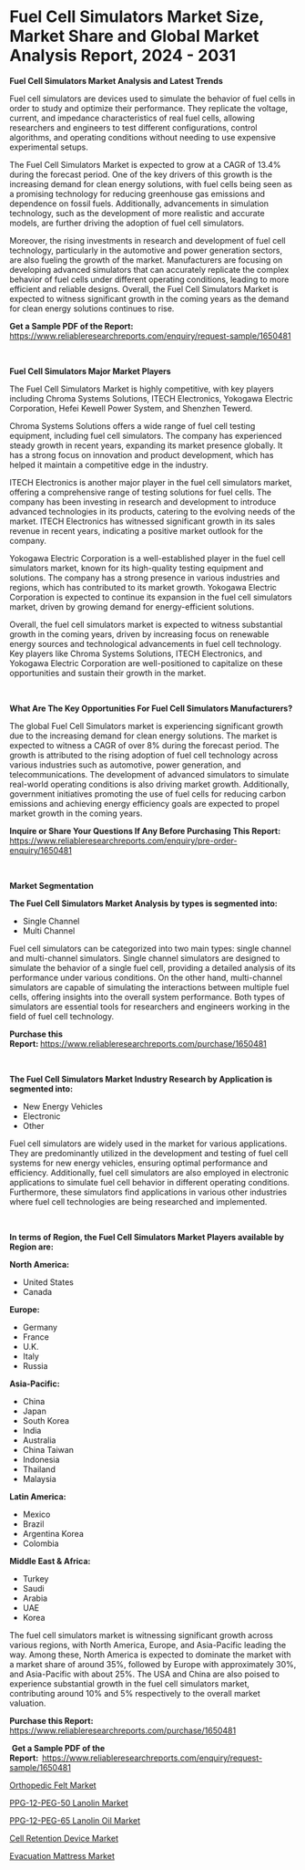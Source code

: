 <p><h1>Fuel Cell Simulators Market Size, Market Share and Global Market Analysis Report, 2024 - 2031</h1></p><p><strong>Fuel Cell Simulators Market Analysis and Latest Trends</strong></p>
<p><p>Fuel cell simulators are devices used to simulate the behavior of fuel cells in order to study and optimize their performance. They replicate the voltage, current, and impedance characteristics of real fuel cells, allowing researchers and engineers to test different configurations, control algorithms, and operating conditions without needing to use expensive experimental setups.</p><p>The Fuel Cell Simulators Market is expected to grow at a CAGR of 13.4% during the forecast period. One of the key drivers of this growth is the increasing demand for clean energy solutions, with fuel cells being seen as a promising technology for reducing greenhouse gas emissions and dependence on fossil fuels. Additionally, advancements in simulation technology, such as the development of more realistic and accurate models, are further driving the adoption of fuel cell simulators.</p><p>Moreover, the rising investments in research and development of fuel cell technology, particularly in the automotive and power generation sectors, are also fueling the growth of the market. Manufacturers are focusing on developing advanced simulators that can accurately replicate the complex behavior of fuel cells under different operating conditions, leading to more efficient and reliable designs. Overall, the Fuel Cell Simulators Market is expected to witness significant growth in the coming years as the demand for clean energy solutions continues to rise.</p></p>
<p><strong>Get a Sample PDF of the Report:&nbsp;</strong> <a href="https://www.reliableresearchreports.com/enquiry/request-sample/1650481">https://www.reliableresearchreports.com/enquiry/request-sample/1650481</a></p>
<p>&nbsp;</p>
<p><strong>Fuel Cell Simulators Major Market Players</strong></p>
<p><p>The Fuel Cell Simulators Market is highly competitive, with key players including Chroma Systems Solutions, ITECH Electronics, Yokogawa Electric Corporation, Hefei Kewell Power System, and Shenzhen Tewerd. </p><p>Chroma Systems Solutions offers a wide range of fuel cell testing equipment, including fuel cell simulators. The company has experienced steady growth in recent years, expanding its market presence globally. It has a strong focus on innovation and product development, which has helped it maintain a competitive edge in the industry.</p><p>ITECH Electronics is another major player in the fuel cell simulators market, offering a comprehensive range of testing solutions for fuel cells. The company has been investing in research and development to introduce advanced technologies in its products, catering to the evolving needs of the market. ITECH Electronics has witnessed significant growth in its sales revenue in recent years, indicating a positive market outlook for the company.</p><p>Yokogawa Electric Corporation is a well-established player in the fuel cell simulators market, known for its high-quality testing equipment and solutions. The company has a strong presence in various industries and regions, which has contributed to its market growth. Yokogawa Electric Corporation is expected to continue its expansion in the fuel cell simulators market, driven by growing demand for energy-efficient solutions.</p><p>Overall, the fuel cell simulators market is expected to witness substantial growth in the coming years, driven by increasing focus on renewable energy sources and technological advancements in fuel cell technology. Key players like Chroma Systems Solutions, ITECH Electronics, and Yokogawa Electric Corporation are well-positioned to capitalize on these opportunities and sustain their growth in the market.</p></p>
<p>&nbsp;</p>
<p><strong>What Are The Key Opportunities For Fuel Cell Simulators Manufacturers?</strong></p>
<p><p>The global Fuel Cell Simulators market is experiencing significant growth due to the increasing demand for clean energy solutions. The market is expected to witness a CAGR of over 8% during the forecast period. The growth is attributed to the rising adoption of fuel cell technology across various industries such as automotive, power generation, and telecommunications. The development of advanced simulators to simulate real-world operating conditions is also driving market growth. Additionally, government initiatives promoting the use of fuel cells for reducing carbon emissions and achieving energy efficiency goals are expected to propel market growth in the coming years.</p></p>
<p><strong>Inquire or Share Your Questions If Any Before Purchasing This Report:</strong> <a href="https://www.reliableresearchreports.com/enquiry/pre-order-enquiry/1650481">https://www.reliableresearchreports.com/enquiry/pre-order-enquiry/1650481</a></p>
<p>&nbsp;</p>
<p><strong>Market Segmentation</strong></p>
<p><strong>The Fuel Cell Simulators Market Analysis by types is segmented into:</strong></p>
<p><ul><li>Single Channel</li><li>Multi Channel</li></ul></p>
<p><p>Fuel cell simulators can be categorized into two main types: single channel and multi-channel simulators. Single channel simulators are designed to simulate the behavior of a single fuel cell, providing a detailed analysis of its performance under various conditions. On the other hand, multi-channel simulators are capable of simulating the interactions between multiple fuel cells, offering insights into the overall system performance. Both types of simulators are essential tools for researchers and engineers working in the field of fuel cell technology.</p></p>
<p><strong>Purchase this Report:&nbsp;</strong><a href="https://www.reliableresearchreports.com/purchase/1650481">https://www.reliableresearchreports.com/purchase/1650481</a></p>
<p>&nbsp;</p>
<p><strong>The Fuel Cell Simulators Market Industry Research by Application is segmented into:</strong></p>
<p><ul><li>New Energy Vehicles</li><li>Electronic</li><li>Other</li></ul></p>
<p><p>Fuel cell simulators are widely used in the market for various applications. They are predominantly utilized in the development and testing of fuel cell systems for new energy vehicles, ensuring optimal performance and efficiency. Additionally, fuel cell simulators are also employed in electronic applications to simulate fuel cell behavior in different operating conditions. Furthermore, these simulators find applications in various other industries where fuel cell technologies are being researched and implemented.</p></p>
<p>&nbsp;</p>
<p><strong>In terms of Region, the Fuel Cell Simulators Market Players available by Region are:</strong></p>
<p>
    <p> <strong> North America: </strong>
        <ul>
            <li>United States</li>
            <li>Canada</li>
        </ul>
        </p> 
    <p> <strong> Europe: </strong>
        <ul>
            <li>Germany</li>
            <li>France</li>
            <li>U.K.</li>
            <li>Italy</li>
            <li>Russia</li>
        </ul>
        </p> 
    <p> <strong> Asia-Pacific: </strong>
        <ul>
            <li>China</li>
            <li>Japan</li>
            <li>South Korea</li>
            <li>India</li>
            <li>Australia</li>
            <li>China Taiwan</li>
            <li>Indonesia</li>
            <li>Thailand</li>
            <li>Malaysia</li>
        </ul>
        </p> 
    <p> <strong> Latin America: </strong>
        <ul>
            <li>Mexico</li>
            <li>Brazil</li>
            <li>Argentina Korea</li>
            <li>Colombia</li>
        </ul>
        </p> 
    <p> <strong> Middle East & Africa: </strong>
        <ul>
            <li>Turkey</li>
            <li>Saudi</li>
            <li>Arabia</li>
            <li>UAE</li>
            <li>Korea</li>
        </ul>
    </p>
    </p>
<p><p>The fuel cell simulators market is witnessing significant growth across various regions, with North America, Europe, and Asia-Pacific leading the way. Among these, North America is expected to dominate the market with a market share of around 35%, followed by Europe with approximately 30%, and Asia-Pacific with about 25%. The USA and China are also poised to experience substantial growth in the fuel cell simulators market, contributing around 10% and 5% respectively to the overall market valuation.</p></p>
<p><strong>Purchase this Report: </strong><a href="https://www.reliableresearchreports.com/purchase/1650481">https://www.reliableresearchreports.com/purchase/1650481</a></p>
<p>&nbsp;<strong>Get a Sample PDF of the Report:&nbsp;&nbsp;</strong><a href="https://www.reliableresearchreports.com/enquiry/request-sample/1650481">https://www.reliableresearchreports.com/enquiry/request-sample/1650481</a></p>
<p><strong></strong></p>
<p><p><a href="https://medium.com/@kartik.reportprime/orthopedic-felt-market-size-and-market-trends-complete-industry-overview-2024-to-2031-4ed4ce83d7ed">Orthopedic Felt Market</a></p><p><a href="https://github.com/indrystar/Market-Research-Report-List-1/blob/main/ppg-12-peg-50-lanolin-market.md">PPG-12-PEG-50 Lanolin Market</a></p><p><a href="https://github.com/josesg55/Market-Research-Report-List-1/blob/main/ppg-12-peg-65-lanolin-oil-market.md">PPG-12-PEG-65 Lanolin Oil Market</a></p><p><a href="https://medium.com/@kartik.reportprime/cell-retention-device-market-size-reveals-the-best-marketing-channels-in-global-industry-6930cb61a865">Cell Retention Device Market</a></p><p><a href="https://medium.com/@kartik.reportprime/evacuation-mattress-market-the-key-to-successful-business-strategy-forecast-till-2031-adaffc456692">Evacuation Mattress Market</a></p></p>